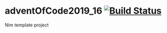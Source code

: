 # adventOfCode2019_16 [![Build Status](https://travis-ci.org/lguzzon-NIM/adventOfCode2019_16.svg?branch=master)](https://travis-ci.org/lguzzon-NIM/adventOfCode2019_16)

Nim template project
